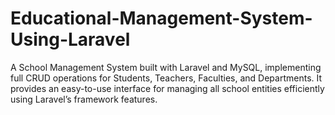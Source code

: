 # Educational-Management-System-Using-Laravel
A School Management System built with Laravel and MySQL, implementing full CRUD operations for Students, Teachers, Faculties, and Departments. It provides an easy-to-use interface for managing all school entities efficiently using Laravel’s framework features.
